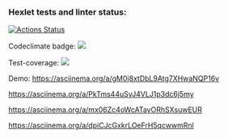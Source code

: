 ### Hexlet tests and linter status:
[![Actions Status](https://github.com/RockForr/frontend-project-46/actions/workflows/hexlet-check.yml/badge.svg)](https://github.com/RockForr/frontend-project-46/actions)

Codeclimate badge: 
<a href="https://codeclimate.com/github/RockForr/frontend-project-46/maintainability"><img src="https://api.codeclimate.com/v1/badges/9726204d543cf4a25f6c/maintainability" /></a>

Test-coverage:
<a href="https://codeclimate.com/github/RockForr/frontend-project-46/test_coverage"><img src="https://api.codeclimate.com/v1/badges/9726204d543cf4a25f6c/test_coverage" /></a>

Demo:
https://asciinema.org/a/gM0j8xtDbL9Atg7XHwaNQP16v

https://asciinema.org/a/PkTms44uSyJ4VLJ1p3dc6j5my

https://asciinema.org/a/mx06Zc4oWcATayORhSXsuwEUR

https://asciinema.org/a/dpiCJcGxkrLOeFrH5qcwwmRnl

